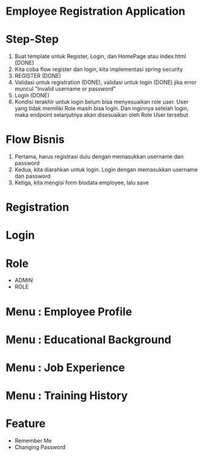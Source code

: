 # Employee Registration Application

# Step-Step

1. Buat template untuk Register, Login, dan HomePage atau index.html (DONE)
2. Kita coba flow register dan login, kita implementasi spring security
3. REGISTER (DONE)
4. Validasi untuk registration (DONE), validasi untuk login (DONE) jika error muncul "Invalid username or password"
5. Login (DONE)
6. Kondisi terakhir untuk login belum bisa menyesuaikan role user. User yang tidak memiliki Role masih bisa login. Dan inginnya setelah login, maka endpoint selanjutnya akan disesuaikan oleh Role User tersebut

# Flow Bisnis

1. Pertama, harus registrasi dulu dengan memasukkan username dan password
2. Kedua, kita diarahkan untuk login. Login dengan memasukkan username dan password
3. Ketiga, kita mengisi form biodata employee, lalu save

# Registration

# Login

# Role 

- ADMIN
- ROLE

# Menu : Employee Profile 

# Menu : Educational Background

# Menu : Job Experience

# Menu : Training History

# Feature

- Remember Me
- Changing Password